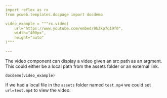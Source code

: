 ```yaml
---
import reflex as rx
from pcweb.templates.docpage import docdemo

video_example = """rx.video(
    url="https://www.youtube.com/embed/9bZkp7q19f0", 
    width="400px",
    height="auto"
)"""

---
```

The video component can display a video given an src path as an argment. This could either be a local path from the assets folder or an external link.

```reflex
docdemo(video_example)
```

If we had a local file in the `assets` folder named `test.mp4` we could set `url=test.mp4` to view the video.